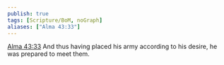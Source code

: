 ```yaml
---
publish: true
tags: [Scripture/BoM, noGraph]
aliases: ["Alma 43:33"]
---
```

[Alma 43:33](https://churchofjesuschrist.org/study/scriptures/bofm/alma/43?lang=eng&id=p33#p33) And thus having placed his army according to his desire, he was prepared to meet them.
